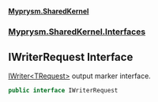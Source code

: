 #### [Myprysm.SharedKernel](index.md 'index')
### [Myprysm.SharedKernel.Interfaces](index.md#Myprysm.SharedKernel.Interfaces 'Myprysm.SharedKernel.Interfaces')

## IWriterRequest Interface

[IWriter&lt;TRequest&gt;](Myprysm.SharedKernel.Interfaces.IWriter_TRequest_.md 'Myprysm.SharedKernel.Interfaces.IWriter<TRequest>') output marker interface.

```csharp
public interface IWriterRequest
```